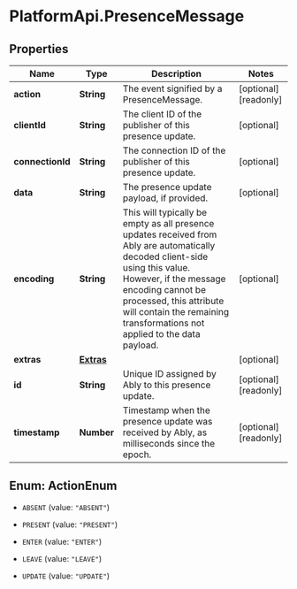 # PlatformApi.PresenceMessage

## Properties

Name | Type | Description | Notes
------------ | ------------- | ------------- | -------------
**action** | **String** | The event signified by a PresenceMessage. | [optional] [readonly] 
**clientId** | **String** | The client ID of the publisher of this presence update. | [optional] 
**connectionId** | **String** | The connection ID of the publisher of this presence update. | [optional] 
**data** | **String** | The presence update payload, if provided. | [optional] 
**encoding** | **String** | This will typically be empty as all presence updates received from Ably are automatically decoded client-side using this value. However, if the message encoding cannot be processed, this attribute will contain the remaining transformations not applied to the data payload. | [optional] 
**extras** | [**Extras**](Extras.md) |  | [optional] 
**id** | **String** | Unique ID assigned by Ably to this presence update. | [optional] [readonly] 
**timestamp** | **Number** | Timestamp when the presence update was received by Ably, as milliseconds since the epoch. | [optional] [readonly] 



## Enum: ActionEnum


* `ABSENT` (value: `"ABSENT"`)

* `PRESENT` (value: `"PRESENT"`)

* `ENTER` (value: `"ENTER"`)

* `LEAVE` (value: `"LEAVE"`)

* `UPDATE` (value: `"UPDATE"`)




